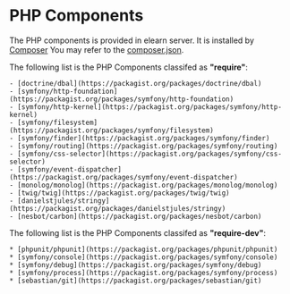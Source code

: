 PHP Components
===============

The PHP components is provided in elearn server.
It is installed by [Composer](https://getcomposer.org/)
You may refer to the [composer.json](composer.json).

The following list is the PHP Components classifed as **"require"**:

	- [doctrine/dbal](https://packagist.org/packages/doctrine/dbal)
	- [symfony/http-foundation](https://packagist.org/packages/symfony/http-foundation)
	- [symfony/http-kernel](https://packagist.org/packages/symfony/http-kernel)
	- [symfony/filesystem](https://packagist.org/packages/symfony/filesystem)
	- [symfony/finder](https://packagist.org/packages/symfony/finder)
	- [symfony/routing](https://packagist.org/packages/symfony/routing)
	- [symfony/css-selector](https://packagist.org/packages/symfony/css-selector)
	- [symfony/event-dispatcher](https://packagist.org/packages/symfony/event-dispatcher)
	- [monolog/monolog](https://packagist.org/packages/monolog/monolog)
	- [twig/twig](https://packagist.org/packages/twig/twig)
	- [danielstjules/stringy](https://packagist.org/packages/danielstjules/stringy)
	- [nesbot/carbon](https://packagist.org/packages/nesbot/carbon)

The following list is the PHP Components classifed as **"require-dev"**:

	* [phpunit/phpunit](https://packagist.org/packages/phpunit/phpunit)
	* [symfony/console](https://packagist.org/packages/symfony/console)
	* [symfony/debug](https://packagist.org/packages/symfony/debug)
	* [symfony/process](https://packagist.org/packages/symfony/process)
	* [sebastian/git](https://packagist.org/packages/sebastian/git)
